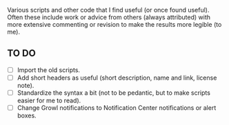 Various scripts and other code that I find useful (or once found useful). Often these include work or advice from others (always attributed) with more extensive commenting or revision to make the results more legible (to me).

## TO DO ##
- [ ] Import the old scripts.
- [ ] Add short headers as useful (short description, name and link, license note).
- [ ] Standardize the syntax a bit (not to be pedantic, but to make scripts easier for me to read).
- [ ] Change Growl notifications to Notification Center notifications or alert boxes.
